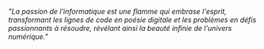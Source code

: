 *"La passion de l'informatique est une flamme qui embrase l'esprit, transformant les lignes de code en poésie digitale et les problèmes en défis passionnants à résoudre, révélant ainsi la beauté infinie de l'univers numérique."*
